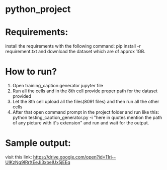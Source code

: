 # python_project

# Requirements:
install the requirements with the following command:
pip install -r requirement.txt
and download the dataset which are of approx 1GB. 

# How to run?
1. Open training_caption generator jupyter file
2. Run all the cells and in the 8th cell provide proper path for the dataset provided
3. Let the 8th cell upload all the files(8091 files) and then run all the other cells
4. After that open command prompt in the project folder and run like this:
   python testing_caption_generator.py -i "here in quotes mention the path of any picture with it's extension"
   and run and wait for the output.

# Sample output: 
visit this link:
https://drive.google.com/open?id=11ri--UIKzNg9IRrXEeJi3xbeIUx5jEEq
